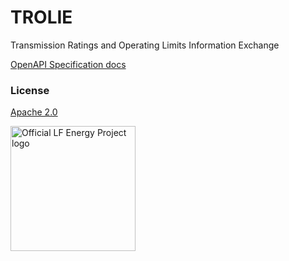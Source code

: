 # TROLIE

Transmission Ratings and Operating Limits Information Exchange

[OpenAPI Specification docs](https://ge-grid-software.github.io/TROLIE/)

### License

[Apache 2.0](https://github.com/ge-grid-software/TROLIE/blob/main/LICENSE)

<picture>
  <source media="(prefers-color-scheme: dark)" srcset="https://artwork.lfenergy.org/other/lf-energy-project/horizontal/white/lf-energy-project-horizontal-white.png">
  <source media="(prefers-color-scheme: light)" srcset="https://artwork.lfenergy.org/other/lf-energy-project/horizontal/color/lf-energy-project-horizontal-color.png">
  <img alt="Official LF Energy Project logo" src="https://artwork.lfenergy.org/other/lf-energy-project/horizontal/color/lf-energy-project-horizontal-color.png" width="200">
</picture>
